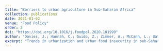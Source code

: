 ```yaml
---
title: "Barriers to urban agriculture in Sub-Saharan Africa"
collection: publications
date: 2021-01-02
venue: "Food Policy"
order: 2
doi: "https://doi.org/10.1016/j.foodpol.2020.101999"
author: "Davies, J.; Hannah, C.; Guido, Z.; Zimmer, A.; McCann, L.; Battersby J.; & Evans, T."
excerpt: "Trends in urbanization and urban food insecurity in sub-Saharan Africa (SSA) have stimulated critical debates around the potential benefits of urban agriculture (UA) to urban livelihoods. Some scholars suggest that UA can contribute to the food quantity, food quality and income needs of urban households. However, much of the evidence cited comes from single case studies, with particular attention paid to large cities and high-income countries. There is a resulting gap in understanding regarding what role UA plays in the food security of households in smaller African cities and towns. These smaller urban areas are likely to house a large fraction of SSA’s urban population in future and are important sites for early intervention by policymakers. Our analysis is based on survey data collected from 2,687 low- and low-middle income households in 18 urban areas with populations of less than 200,000 across Zambia and Kenya. We perform statistical analyses to investigate the association between UA and household food security and assess which types of households are engaged in UA. We found that 33% of households in our sample are engaged in UA and there was limited statistical significance in terms of the relationship between UA and household food security. Our results reveal three key barriers to UA, namely settlement formality, property rights, and distance from food retailers. These barriers imply the need for urban planners and policymakers to revisit how decisions are made about issues such as residential development, land tenure, transport infrastructure, and the use of space in cities, as these affect the ability of households to produce, sell, and access food. Policy and planning mechanisms should further recognize the embeddedness of UA within African urban food systems, in which traditional markets, informal trading, and modern food retail also play an integral role."
---
```

